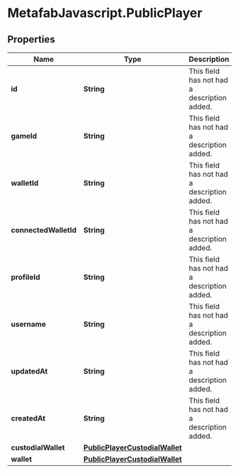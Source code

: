 # MetafabJavascript.PublicPlayer

## Properties

Name | Type | Description | Notes
------------ | ------------- | ------------- | -------------
**id** | **String** | This field has not had a description added. | [optional] 
**gameId** | **String** | This field has not had a description added. | [optional] 
**walletId** | **String** | This field has not had a description added. | [optional] 
**connectedWalletId** | **String** | This field has not had a description added. | [optional] 
**profileId** | **String** | This field has not had a description added. | [optional] 
**username** | **String** | This field has not had a description added. | [optional] 
**updatedAt** | **String** | This field has not had a description added. | [optional] 
**createdAt** | **String** | This field has not had a description added. | [optional] 
**custodialWallet** | [**PublicPlayerCustodialWallet**](PublicPlayerCustodialWallet.md) |  | [optional] 
**wallet** | [**PublicPlayerCustodialWallet**](PublicPlayerCustodialWallet.md) |  | [optional] 


